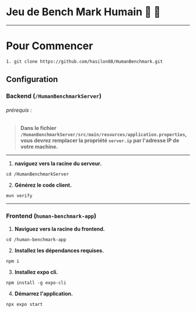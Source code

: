 # Jeu de Bench Mark Humain 🧩 🧩
---

# Pour Commencer
```git
1. git clone https://github.com/hasilon88/HumanBenchmark.git
```

## Configuration

### Backend (`/HumanBenchmarkServer`)

###### prérequis  :

>**Dans le fichier `/HumanBenchmarkServer/src/main/resources/application.properties`, vous devrez remplacer la propriété `server.ip` par l'adresse IP de votre machine.**

---

1. **naviguez vers la racine du serveur.**

```shell
cd /HumanBenchmarkServer
```

2. **Générez le code client.**

```shell
mvn verify
```

---

### Frontend (`human-benchmark-app`)

1. **Naviguez vers la racine du frontend.**

```shell
cd /human-benchmark-app
```

2. **Installez les dépendances requises.**

```shell
npm i
```

3. **Installez expo cli.**

```shell
npm install -g expo-cli 
```

4. **Démarrez l'application.**

```shell
npx expo start
```

